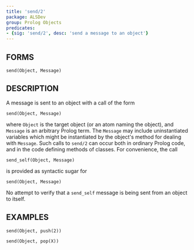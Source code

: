```yaml
---
title: 'send/2'
package: ALSDev
group: Prolog Objects
predicates:
- {sig: 'send/2', desc: 'send a message to an object'}
---
```


## FORMS

```
send(Object, Message)
```

## DESCRIPTION

A message is sent to an object with a call of the form

`send(Object, Message)`

where `Object` is the target object (or an atom naming the object), and `Message` is an arbitrary Prolog term. The `Message` may include uninstantiated variables which might be instantiated by the object's method for dealing with `Message`. Such calls to `send/2` can occur both in ordinary Prolog code, and in the code defining methods of classes. For convenience, the call

`send_self(Object, Message)`

is provided as syntactic sugar for

`send(Object, Message)`

No attempt to verify that a `send_self` message is being sent from an object to itself.


## EXAMPLES

```
send(Object, push(2))

send(Object, pop(X))
```


